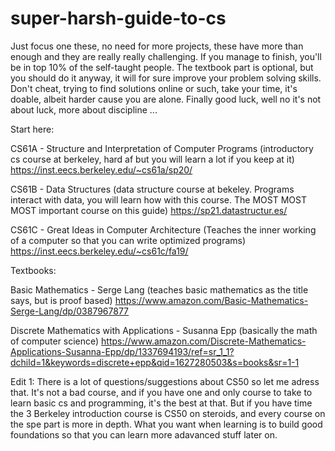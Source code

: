 # super-harsh-guide-to-cs

Just focus one these, no need for more projects, these have more than enough and they are really really challenging. If you manage to finish, you'll be in top 10% of the self-taught people. The textbook part is optional, but you should do it anyway, it will for sure improve your problem solving skills. Don't cheat, trying to find solutions online or such, take your time, it's doable, albeit harder cause you are alone. Finally good luck, well no it's not about luck, more about discipline ...

Start here:

CS61A - Structure and Interpretation of Computer Programs (introductory cs course at berkeley, hard af but you will learn a lot if you keep at it)
https://inst.eecs.berkeley.edu/~cs61a/sp20/

CS61B - Data Structures (data structure course at bekeley. Programs interact with data, you will learn how with this course. The MOST MOST MOST important course on this guide)
https://sp21.datastructur.es/

CS61C - Great Ideas in Computer Architecture (Teaches the inner working of a computer so that you can write optimized programs)
https://inst.eecs.berkeley.edu/~cs61c/fa19/

Textbooks:

Basic Mathematics - Serge Lang (teaches basic mathematics as the title says, but is proof based)
https://www.amazon.com/Basic-Mathematics-Serge-Lang/dp/0387967877

Discrete Mathematics with Applications - Susanna Epp (basically the math of computer science)
https://www.amazon.com/Discrete-Mathematics-Applications-Susanna-Epp/dp/1337694193/ref=sr_1_1?dchild=1&keywords=discrete+epp&qid=1627280503&s=books&sr=1-1

Edit 1: There is a lot of questions/suggestions about CS50 so let me adress that. It's not a bad course, and if you have one and only course to take to learn basic cs and programming, it's the best at that. But if you have time the 3 Berkeley introduction course is CS50 on steroids, and every course on the spe part is more in depth. What you want when learning is to build good foundations so that you can learn more adavanced stuff later on.
